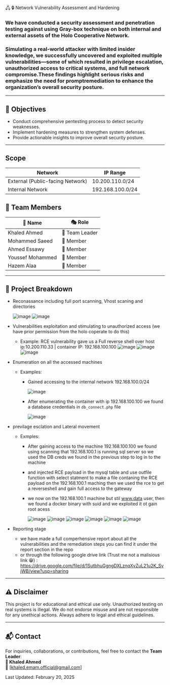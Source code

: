  🖧 🔒 Network Vulnerability Assessment and Hardening

### We have conducted  a security assessment and penetration testing against using Gray-box technique on both internal and external assets of the Holo Cooperative Network.
### Simulating a real-world attacker with limited insider knowledge, we successfully uncovered and exploited multiple vulnerabilities—some of which resulted in privilege escalation, unauthorized access to critical systems, and full network compromise.These findings highlight serious risks and emphasize the need for promptremediation to enhance the organization’s overall security posture.
---

## 🎯 Objectives
- Conduct comprehensive pentesting process to detect security weaknesses.
- Implement hardening measures to strengthen system defenses.
- Provide actionable insights to improve overall security posture.

---
## Scope
|    Network                   | IP Range            |
|------------------------------|----------------------|
| External (Public-facing Network) | 10.200.110.0/24  |
| Internal Network             | 192.168.100.0/24     |


## 👥 Team Members  

| 🏅 Name            | 🎭 Role   |
|------------------|-----------|
|  Khaled Ahmed   | 🔹 Team Leader  |
| Mohammed Saeed   | 🔹 Member  |
| Ahmed Essawy   | 🔹 Member  |
| Youssef Mohammed | 🔹 Member  |
| Hazem Alaa      | 🔹 Member  |

--- 

## 📌 Project Breakdown  


- Reconassance including full port scanning, Vhost scaning and directories
  
   ![image](https://github.com/user-attachments/assets/4df80cb8-09cb-4f5d-8ec1-a7720272bf34)
   ![image](https://github.com/user-attachments/assets/c7d7749e-fcfa-4044-99cb-734f0d1f6806)

- Vulnerabilities exploitation and stimulating to unauthorized access (we have prior permission from the holo coperate to do this)
   * Example: RCE vulnerability gave us a Full reverse shell over host ip:10.200.110.33 | container IP: 192.168.100.100
     ![image](https://github.com/user-attachments/assets/8072c162-53b4-4c60-9a61-6f000e71dade)
     ![image](https://github.com/user-attachments/assets/2847851c-016d-47bb-857e-2b812a3caf68)
     ![image](https://github.com/user-attachments/assets/8aa45d92-b736-4ae0-830e-e100c068985c)

   
- Enumeration on all the accessed machines
  * Examples:
      * Gained accessing to the internal network 192.168.100.0/24
    
        ![image](https://github.com/user-attachments/assets/85b6ca20-da85-4aa4-ae9f-020fbea8cc3d)
    
      * After enumerating the container with ip 192.168.100.100 we found a database credentials in  `db_connect.php` file
    
          ![image](https://github.com/user-attachments/assets/0ec7023b-1457-42ad-b433-d60547cac07b)


- previlage esclation and Lateral movement

  * Exmples:
      * After gaining access to the machine 192.168.100.100 we found using scanning that 192.168.100.1 is running sql server so we used the DB creds we found in the previous step to log in to the machine
      * and injected RCE payload in the mysql table and use outfile function with select statment to make a file contaning the RCE payload on the 192.168.100.1 maching then we used the rce to get a reverseshell and gain full access to the gateway
      * we now on the 192.168.100.1 machine but stil www.data user, then we found a docker binary with suid and we exploited it ot gain root acess
    
         ![image](https://github.com/user-attachments/assets/83f9164a-d501-4c12-9ae4-533eb8899f52)
         ![image](https://github.com/user-attachments/assets/18a62b44-cca0-4c7a-a1ca-ca640c5d9774)
         ![image](https://github.com/user-attachments/assets/aa481f7b-3160-465c-9512-903f87896b78)
         ![image](https://github.com/user-attachments/assets/9a476ee4-709c-4ca5-8631-62ce7cb3995e)
         ![image](https://github.com/user-attachments/assets/a719d556-b47a-4cf7-bbb2-f4bfc0f50ae0)
         ![image](https://github.com/user-attachments/assets/1e452964-e850-4787-b26d-eba6cf50d02b)

    
    
- Reporting stage
  * we have made a full comperhensive report about all the vulnerabilities and the remediation steps you can find it under the report section in the repo
  * or through the  following google drive link (Trust me not a malisious link 😁) : https://drive.google.com/file/d/1SutbhuGgngDXLznqXvZuL21u2K_SvjWB/view?usp=sharing
  
     




---

## ⚠️ Disclaimer  
This project is for educational and ethical use only. Unauthorized testing on real systems is illegal. We do not endorse misuse and are not responsible for any unethical actions. Always adhere to legal and ethical guidelines.  

---

## 📬 Contact  
For inquiries, collaborations, or contributions, feel free to contact the **Team Leader**:  
**🔹 Khaled Ahmed**  
📧 [khaled.emam.official@gmail.com]  

Last Updated: February 20, 2025



